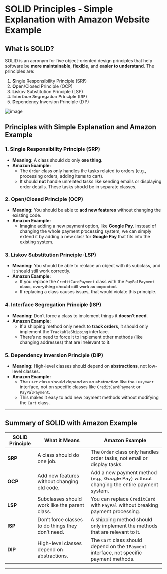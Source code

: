 # SOLID Principles - Simple Explanation with Amazon Website Example

## What is SOLID?
SOLID is an acronym for five object-oriented design principles that help software be **more maintainable**, **flexible**, and **easier to understand**. The principles are:

1. **S**ingle Responsibility Principle (SRP)
2. **O**pen/Closed Principle (OCP)
3. **L**iskov Substitution Principle (LSP)
4. **I**nterface Segregation Principle (ISP)
5. **D**ependency Inversion Principle (DIP)

![image](https://github.com/user-attachments/assets/2c285c26-d0ac-4d44-a2fe-8e8f7f98a4aa)


## Principles with Simple Explanation and Amazon Example

### 1. **Single Responsibility Principle (SRP)**
- **Meaning:** A class should do only **one thing**.
- **Amazon Example:**  
  - The `Order` class only handles the tasks related to orders (e.g., processing orders, adding items to cart).  
  - It should **not** handle unrelated tasks like sending emails or displaying order details. These tasks should be in separate classes.

### 2. **Open/Closed Principle (OCP)**
- **Meaning:** You should be able to **add new features** without changing the existing code.
- **Amazon Example:**  
  - Imagine adding a new payment option, like **Google Pay**. Instead of changing the whole payment processing system, we can simply extend it by adding a new class for **Google Pay** that fits into the existing system.

### 3. **Liskov Substitution Principle (LSP)**
- **Meaning:** You should be able to replace an object with its subclass, and it should still work correctly.
- **Amazon Example:**  
  - If you replace the `CreditCardPayment` class with the `PayPalPayment` class, everything should still work as expected.  
  - If replacing a class causes issues, that would violate this principle.

### 4. **Interface Segregation Principle (ISP)**
- **Meaning:** Don’t force a class to implement things it **doesn’t need**.
- **Amazon Example:**  
  - If a shipping method only needs to **track orders**, it should only implement the `TrackableShipping` interface.
  - There’s no need to force it to implement other methods (like changing addresses) that are irrelevant to it.

### 5. **Dependency Inversion Principle (DIP)**
- **Meaning:** High-level classes should depend on **abstractions**, not low-level classes.
- **Amazon Example:**  
  - The `Cart` class should depend on an abstraction like the `IPayment` interface, not on specific classes like `CreditCardPayment` or `PayPalPayment`.  
  - This makes it easy to add new payment methods without modifying the `Cart` class.

---

## Summary of SOLID with Amazon Example

| **SOLID Principle**  | **What it Means** | **Amazon Example** |
|----------------------|-------------------|--------------------|
| **SRP**              | A class should do one job. | The `Order` class only handles order tasks, not email or display tasks. |
| **OCP**              | Add new features without changing old code. | Add a new payment method (e.g., Google Pay) without changing the entire payment system. |
| **LSP**              | Subclasses should work like the parent class. | You can replace `CreditCard` with `PayPal` without breaking payment processing. |
| **ISP**              | Don’t force classes to do things they don’t need. | A shipping method should only implement the methods that are relevant to it. |
| **DIP**              | High-level classes depend on abstractions. | The `Cart` class should depend on the `IPayment` interface, not specific payment methods. |

---
